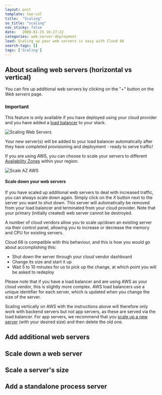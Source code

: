 ```yaml
---
layout: post
template: two-col
title:  "Scaling"
so_title: "scaling"
nav_sticky: false
date:   2088-01-25 16:27:22
categories: web-server-deployment
lead: Scaling up your web servers is easy with Cloud 66
search-tags: []
tags: ['Scaling']
---
```


## About scaling web servers (horizontal vs vertical)
You can fire up additional web servers by clicking on the "+" button on the <i>Web servers</i> page.

<div class="notice">
		<h3>Important</h3>
		<p>This feature is only available if you have deployed using your cloud provider and you have added a <a href="/add-ins/load-balancer.html">load balancer</a> to your stack.</p>
</div>

![Scaling Web Servers](http://cdn.cloud66.com/images/help/horizontal_scaling.png)

Your new server(s) will be added to your load balancer automatically after they have completed provisioning and deployment - ready to serve traffic!

If you are using AWS, you can choose to scale your servers to different [Availability Zones](http://docs.aws.amazon.com/AWSEC2/latest/UserGuide/using-regions-availability-zones.html) within your region:

![Scale AZ AWS](http://cdn.cloud66.com/images/help/aws_horizontal_scaling.png)

#### Scale down your web servers
If you have scaled up additional web servers to deal with increased traffic, you can always scale down again. Simply click on the _X_ button next to the server you want to shut down. This server will automatically be removed from your load balancer and terminated from your cloud provider.
Note that your primary (initially created) web server cannot be destroyed.

A number of cloud vendors allow you to scale up/down an existing server via their control panel, allowing you to increase or decrease the memory and CPU for existing servers.

Cloud 66 is compatible with this behaviour, and this is how you would go about accomplishing this:

- Shut down the server through your cloud vendor dashboard
- Change its size and start it up
- Wait 5 to 10 minutes for us to pick up the change, at which point you will be asked to redeploy

Please note that if you have a load balancer and are using AWS as your cloud vendor, this is slightly more complex. AWS load balancers use a unique identifier
for each server, which is updated when you change the size of the server.

Scaling vertically on AWS with the instructions above will therefore only work with backend servers but not app servers, as these are served via the
load balancer. For app servers, we recommend that you [scale up a new server](/stack-features/horizontal-scaling.html) (with your desired size) and then delete the old one.

## Add additional web servers
## Scale down a web server
## Scale a server's size
## Add a standalone process server
